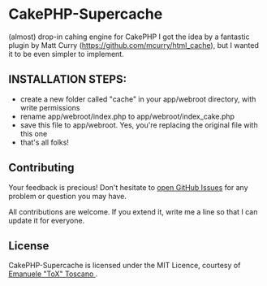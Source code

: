 # CakePHP-Supercache

(almost) drop-in cahing engine for CakePHP I got the idea by a fantastic plugin by Matt Curry (https://github.com/mcurry/html_cache), but I wanted it to be even simpler to implement.


## INSTALLATION STEPS:
* create a new folder called "cache" in your app/webroot directory, with write permissions
* rename app/webroot/index.php to app/webroot/index_cake.php
* save this file to app/webroot. Yes, you're replacing the original file with this one
* that's all folks!

## Contributing

Your feedback is precious! Don't hesitate to [open GitHub Issues](https://github.com/ToX82/cakephp-supercache/issues) for any problem or question you may have.

All contributions are welcome. If you extend it, write me a line so that I can update it for everyone.

## License

CakePHP-Supercache is licensed under the MIT Licence, courtesy of [Emanuele "ToX" Toscano ](http://emanuele.itoscano.com/).
